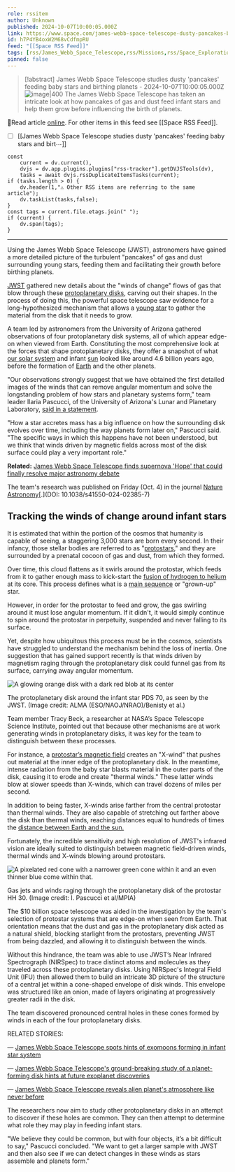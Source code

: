 ```yaml
---
role: rssitem
author: Unknown
published: 2024-10-07T10:00:05.000Z
link: https://www.space.com/james-webb-space-telescope-dusty-pancakes-baby-stars
id: h7P4YB4oxW2M68vCdfmpRU
feed: "[[Space RSS Feed]]"
tags: [rss/James_Webb_Space_Telescope,rss/Missions,rss/Space_Exploration]
pinned: false
---
```


> [!abstract]  James Webb Space Telescope studies dusty 'pancakes' feeding baby stars and birthing planets  - 2024-10-07T10:00:05.000Z
> <span class="rss-image">![image|400](https://cdn.mos.cms.futurecdn.net/YXUbhXtGRc5wEoi2vxYLUG.png)</span> The James Webb Space Telescope has taken an intricate look at how pancakes of gas and dust feed infant stars and help them grow before influencing the birth of planets.

🔗Read article [online](https://www.space.com/james-webb-space-telescope-dusty-pancakes-baby-stars). For other items in this feed see [[Space RSS Feed]].

- [ ] [[James Webb Space Telescope studies dusty 'pancakes' feeding baby stars and birt⋯]]

~~~dataviewjs
const
    current = dv.current(),
	dvjs = dv.app.plugins.plugins["rss-tracker"].getDVJSTools(dv),
	tasks = await dvjs.rssDuplicateItemsTasks(current);
if (tasks.length > 0) {
	dv.header(1,"⚠ Other RSS items are referring to the same article");
    dv.taskList(tasks,false);
}
const tags = current.file.etags.join(" ");
if (current) {
	dv.span(tags);
}
~~~

- - -
Using the James Webb Space Telescope (JWST), astronomers have gained a more detailed picture of the turbulent "pancakes" of gas and dust surrounding young stars, feeding them and facilitating their growth before birthing planets.

[JWST](https://www.space.com/21925-james-webb-space-telescope-jwst.html) gathered new details about the "winds of change" flows of gas that blow through these [protoplanetary disks](https://www.space.com/8605-solar-system-baby-photos-reveal-planets-form.html), carving out their shapes. In the process of doing this, the powerful space telescope saw evidence for a long-hypothesized mechanism that allows a [young star](https://www.space.com/supersonic-jets-young-star-space-james-webb-space-telescope) to gather the material from the disk that it needs to grow.

A team led by astronomers from the University of Arizona gathered observations of four protoplanetary disk systems, all of which appear edge-on when viewed from Earth. Constituting the most comprehensive look at the forces that shape protoplanetary disks, they offer a snapshot of what [our solar system](https://www.space.com/16080-solar-system-planets.html) and infant [sun](https://www.space.com/58-the-sun-formation-facts-and-characteristics.html) looked like around 4.6 billion years ago, before the formation of [Earth](https://www.space.com/54-earth-history-composition-and-atmosphere.html) and the other planets.

"Our observations strongly suggest that we have obtained the first detailed images of the winds that can remove angular momentum and solve the longstanding problem of how stars and planetary systems form," team leader Ilaria Pascucci, of the University of Arizona's Lunar and Planetary Laboratory, [said in a statement](https://www.mpia.de/news/science/2024-13-jwst-disk-wind). 

"How a star accretes mass has a big influence on how the surrounding disk evolves over time, including the way planets form later on," Pascucci said. "The specific ways in which this happens have not been understood, but we think that winds driven by magnetic fields across most of the disk surface could play a very important role."

**Related:** [James Webb Space Telescope finds supernova 'Hope' that could finally resolve major astronomy debate](https://www.space.com/james-webb-space-telescope-hubble-tension-supernova-hope)

The team's research was published on Friday (Oct. 4) in the journal [Nature Astronomy](https://www.nature.com/articles/s41550-024-02385-7)[.](DOI: 10.1038/s41550-024-02385-7)

## Tracking the winds of change around infant stars

It is estimated that within the portion of the cosmos that humanity is capable of seeing, a staggering 3,000 stars are born every second. In their infancy, those stellar bodies are referred to as "[protostars](https://www.space.com/james-webb-space-telescope-carina-nebula-image-protostars)," and they are surrounded by a prenatal cocoon of gas and dust, from which they formed.

Over time, this cloud flattens as it swirls around the protostar, which feeds from it to gather enough mass to kick-start the [fusion of hydrogen to helium](https://www.space.com/what-is-nuclear-fusion) at its core. This process defines what is a [main sequence](https://www.space.com/22437-main-sequence-star.html) or "grown-up" star.

However, in order for the protostar to feed and grow, the gas swirling around it must lose angular momentum. If it didn't, it would simply continue to spin around the protostar in perpetuity, suspended and never falling to its surface. 

Yet, despite how ubiquitous this process must be in the cosmos, scientists have struggled to understand the mechanism behind the loss of inertia. One suggestion that has gained support recently is that winds driven by magnetism raging through the protoplanetary disk could funnel gas from its surface, carrying away angular momentum. 

![A glowing orange disk with a dark red blob at its center](https://cdn.mos.cms.futurecdn.net/7fJa2go322cxRdJjWVbXPD.png)

The protoplanetary disk around the infant star PDS 70, as seen by the JWST. (Image credit: ALMA (ESO/NAOJ/NRAO)/Benisty et al.)

Team member Tracy Beck, a researcher at NASA’s Space Telescope Science Institute, pointed out that because other mechanisms are at work generating winds in protoplanetary disks, it was key for the team to distinguish between these processes.

For instance, a [protostar’s magnetic field](https://www.space.com/37231-young-star-chaotic-magnetic-field.html) creates an "X-wind" that pushes out material at the inner edge of the protoplanetary disk. In the meantime, intense radiation from the baby star blasts material in the outer parts of the disk, causing it to erode and create "thermal winds." These latter winds blow at slower speeds than X-winds, which can travel dozens of miles per second. 

In addition to being faster, X-winds arise farther from the central protostar than thermal winds. They are also capable of stretching out farther above the disk than thermal winds, reaching distances equal to hundreds of times the [distance between Earth and the sun.](https://www.space.com/17081-how-far-is-earth-from-the-sun.html)

Fortunately, the incredible sensitivity and high resolution of JWST's infrared vision are ideally suited to distinguish between magnetic field-driven winds, thermal winds and X-winds blowing around protostars. 

![A pixelated red cone with a narrower green cone within it and an even thinner blue come within that.](https://cdn.mos.cms.futurecdn.net/wxzKTmHH5FcDBj39QsnRc3.png)

Gas jets and winds raging through the protoplanetary disk of the protostar HH 30. (Image credit: I. Pascucci et al/MPIA)

The $10 billion space telescope was aided in the investigation by the team's selection of protostar systems that are edge-on when seen from Earth. That orientation means that the dust and gas in the protoplanetary disk acted as a natural shield, blocking starlight from the protostars, preventing JWST from being dazzled, and allowing it to distinguish between the winds.

Without this hindrance, the team was able to use JWST’s Near Infrared Spectrograph (NIRSpec) to trace distinct atoms and molecules as they traveled across these protoplanetary disks. Using NIRSpec's Integral Field Unit (IFU) then allowed them to build an intricate 3D picture of the structure of a central jet within a cone-shaped envelope of disk winds. This envelope was structured like an onion, made of layers originating at progressively greater radii in the disk. 

The team discovered pronounced central holes in these cones formed by winds in each of the four protoplanetary disks.

RELATED STORIES:

— [James Webb Space Telescope spots hints of exomoons forming in infant star system](https://www.space.com/james-webb-space-telescope-third-planet-forming-infant-star)

— [James Webb Space Telescope's ground-breaking study of a planet-forming disk hints at future exoplanet discoveries](https://www.space.com/james-webb-photographs-dusty-disk-red-dwarf)

— [James Webb Space Telescope reveals alien planet's atmosphere like never before](https://www.space.com/james-webb-space-telescope-details-exoplanet-atmosphere)

The researchers now aim to study other protoplanetary disks in an attempt to discover if these holes are common. They can then attempt to determine what role they may play in feeding infant stars.

"We believe they could be common, but with four objects, it’s a bit difficult to say," Pascucci concluded. "We want to get a larger sample with JWST and then also see if we can detect changes in these winds as stars assemble and planets form."